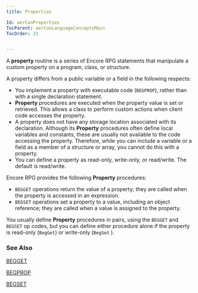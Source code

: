 ```yaml
---
title: Properties

Id: aerConProperties
TocParent: aerConLanguageConceptsMain
TocOrder: 21


---
```


A **property** routine is a series of Encore RPG statements that manipulate a custom property on a program, class, or structure. 

A property differs from a public variable or a field in the following respects: 

- You implement a property with executable code (```BEGPROP```),
                rather than with a single declaration statement.
- **Property** 
                procedures are executed when the property value is set or retrieved. This
                allows a class to perform custom actions when client code accesses the
                property.
- A property does not have any storage location associated with its declaration.
                Although its **Property** 
                procedures often define local variables and constants, these are usually not
                available to the code accessing the property. Therefore, while you can include
                a variable or a field as a member of a structure or array, you cannot do this
                with a property.
- You can define a property as read-only, write-only, or read/write. The default
                is read/write.

Encore RPG provides the following **Property** procedures: 

- ```BEGGET```
                operations return the value of a property; they are called when the property is
                accessed in an expression.
- ```BEGSET```
                operations set a property to a value, including an object
                reference; they are called when a value is assigned to the property.

You usually define **Property** procedures in pairs, using the ```BEGGET``` and ```BEGSET``` op codes, but you can define either procedure alone if the property is read-only (```BegGet```) or write-only (```BegSet``` ). 

### See Also
[BEGGET](/dox/BEGGET.html)

[BEGPROP](/dox/BEGPROP.html)

[BEGSET](/dox/BEGSET.html) 
